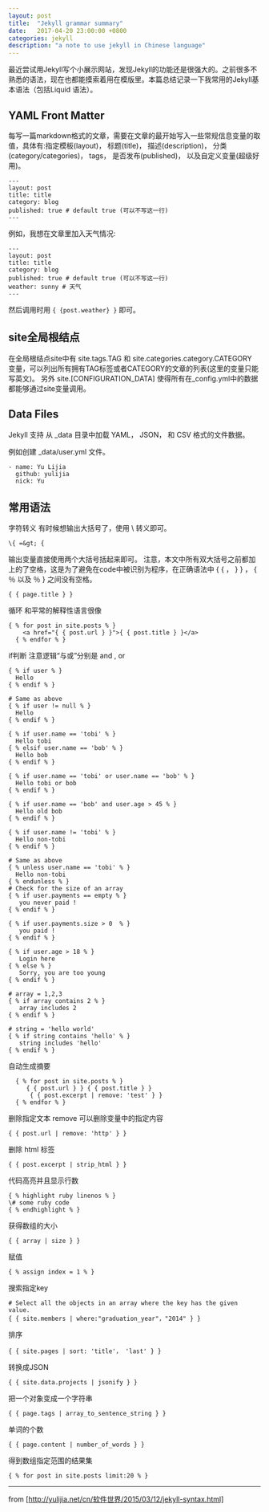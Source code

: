 ```yaml
---
layout: post
title:  "Jekyll grammar summary"
date:   2017-04-20 23:00:00 +0800
categories: jekyll
description: "a note to use jekyll in Chinese language"
---
```



最近尝试用Jekyll写个小展示网站，发现Jekyll的功能还是很强大的。之前很多不熟悉的语法，现在也都能摸索着用在模版里。本篇总结记录一下我常用的Jekyll基本语法（包括Liquid 语法）。  

## YAML Front Matter

每写一篇markdown格式的文章，需要在文章的最开始写入一些常规信息变量的取值，具体有:指定模板(layout)， 标题(title)， 描述(description)， 分类(category/categories)， tags， 是否发布(published)， 以及自定义变量(超级好用)。
~~~
---
layout: post
title: title
category: blog
published: true # default true (可以不写这一行)
---
~~~
例如，我想在文章里加入天气情况:  
~~~
---
layout: post
title: title
category: blog
published: true # default true (可以不写这一行)
weather: sunny # 天气
---
~~~
然后调用时用 `{ {post.weather} }` 即可。

## site全局根结点

在全局根结点site中有 site.tags.TAG 和 site.categories.category.CATEGORY 变量，可以列出所有拥有TAG标签或者CATEGORY的文章的列表(这里的变量只能写英文)。 另外 site.[CONFIGURATION_DATA] 使得所有在_config.yml中的数据都能够通过site变量调用。

## Data Files

Jekyll 支持 从 _data 目录中加载 YAML， JSON， 和 CSV 格式的文件数据。

例如创建 _data/user.yml 文件。
~~~
- name: Yu Lijia  
  github: yulijia
  nick: Yu
~~~

## 常用语法

字符转义
有时候想输出大括号了，使用 \ 转义即可。
~~~
\{ =&gt; {
~~~
输出变量直接使用两个大括号括起来即可。
注意，本文中所有双大括号之前都加上的了空格，这是为了避免在code中被识别为程序，在正确语法中 { { ， } } ， { ％ 以及 ％ } 之间没有空格。
~~~
{ { page.title } }
~~~
循环
和平常的解释性语言很像
~~~
{ % for post in site.posts % }
    <a href="{ { post.url } }">{ { post.title } }</a>
  { % endfor % }
~~~
if判断
注意逻辑“与或”分别是 and , or
~~~
{ % if user % }
  Hello 
{ % endif % }

# Same as above
{ % if user != null % }
  Hello 
{ % endif % }

{ % if user.name == 'tobi' % }
  Hello tobi
{ % elsif user.name == 'bob' % }
  Hello bob
{ % endif % }

{ % if user.name == 'tobi' or user.name == 'bob' % }
  Hello tobi or bob
{ % endif % }

{ % if user.name == 'bob' and user.age > 45 % }
  Hello old bob
{ % endif % }

{ % if user.name != 'tobi' % }
  Hello non-tobi
{ % endif % }

# Same as above
{ % unless user.name == 'tobi' % }
  Hello non-tobi
{ % endunless % }
# Check for the size of an array
{ % if user.payments == empty % }
   you never paid !
{ % endif % }

{ % if user.payments.size > 0  % }
   you paid !
{ % endif % }

{ % if user.age > 18 % }
   Login here
{ % else % }
   Sorry, you are too young
{ % endif % }

# array = 1,2,3
{ % if array contains 2 % }
   array includes 2
{ % endif % }

# string = 'hello world'
{ % if string contains 'hello' % }
   string includes 'hello'
{ % endif % }
~~~
自动生成摘要
~~~
  { % for post in site.posts % }
     { { post.url } } { { post.title } }
      { { post.excerpt | remove: 'test' } }
  { % endfor % }
~~~
删除指定文本
remove 可以删除变量中的指定内容
~~~
{ { post.url | remove: 'http' } }
~~~
删除 html 标签
~~~
{ { post.excerpt | strip_html } }
~~~
代码高亮并且显示行数
~~~
{ % highlight ruby linenos % }
\# some ruby code
{ % endhighlight % }
~~~
获得数组的大小
~~~
{ { array | size } }
~~~
赋值
~~~
{ % assign index = 1 % }
~~~
搜索指定key
~~~
# Select all the objects in an array where the key has the given value.
{ { site.members | where:"graduation_year"，"2014" } } 
~~~
排序
~~~
{ { site.pages | sort: 'title'， 'last' } }
~~~
转换成JSON
~~~
{ { site.data.projects | jsonify } }
~~~
把一个对象变成一个字符串
~~~
{ { page.tags | array_to_sentence_string } }
~~~
单词的个数
~~~
{ { page.content | number_of_words } }
~~~
得到数组指定范围的结果集
~~~
{ % for post in site.posts limit:20 % }
~~~

---
from [http://yulijia.net/cn/软件世界/2015/03/12/jekyll-syntax.html]